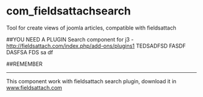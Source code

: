 com_fieldsattachsearch
======================

Tool for create  views of joomla articles, compatible with fieldsattach

##YOU NEED A PLUGIN
Search component for j3  - http://fieldsattach.com/index.php/add-ons/plugins1 
TEDSADFSD FASDF DASFSA FDS
sa df

##REMEMBER


*********

This component work with fieldsattach search plugin, download it in www.fieldsattach.com
